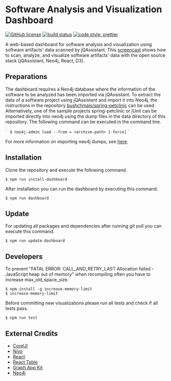 # Software Analysis and Visualization Dashboard #

[![GitHub license](https://img.shields.io/badge/License-Apache%202.0-blue.svg)](https://github.com/softvis-research/jqa-dashboard/blob/master/LICENSE)
[![build status](https://travis-ci.com/softvis-research/jqa-dashboard.svg)](https://travis-ci.com/softvis-research/jqa-dashboard)
[![code style: prettier](https://img.shields.io/badge/code_style-prettier-ff69b4.svg)](https://github.com/prettier/prettier)

A web-based dashboard for software analysis and visualization using software artifacts' data scanned by jQAssistant. This [screencast](https://youtu.be/LebVqfzQ_KE) shows how to scan, analyze, and visualize software artifacts' data with the open source stack (jQAssistant, Neo4j, React, D3).

## Preparations ##

The dashboard requires a Neo4j database where the information of the software to be analyzed has been imported via jQAssistant.
To extract the data of a software project using jQAssistant and import it into Neo4j, the instructions in the repository [bushchmais/spring-petclinic](https://github.com/buschmais/spring-petclinic/tree/master) can be used.
Alternatively, one of the sample projects spring-petclinic or jUnit can be imported directly into neo4j using the dump files in the data directory of this repository.
The following command can be executed in the command line.

`` `
$ neo4j-admin load --from = <archive-path> [-force]
`` `

For more information on importing neo4j dumps, see [here](https://neo4j.com/docs/operations-manual/current/tools/dump-load/).
## Installation ##

Clone the repository and execute the following command.

```
$ npm run install-dashboard
```

After installation you can run the dashboard by executing this command.

```
$ npm run dashboard
```

## Update ##

For updating all packages and dependencies after running git pull you can execute this command.

```
$ npm run update-dashboard
```

## Developers ##

To prevent "FATAL ERROR: CALL_AND_RETRY_LAST Allocation failed - JavaScript heap out of memory" when recompiling often you have to increase max_old_space_size.

```
$ npm install -g increase-memory-limit
$ increase-memory-limit
```

Before committing new visualizations please run all tests and check if all tests pass.

```
$ npm run test
```


## External Credits ##

* [CoreUI](https://github.com/coreui/coreui-free-react-admin-template)
* [Nivo](https://github.com/plouc/nivo)
* [React](https://github.com/facebook/react)
* [React Table](https://github.com/react-tools/react-table)
* [Graph App Kit](https://github.com/neo4j-apps/graph-app-kit)
* [Neo4j](https://github.com/neo4j/neo4j)
